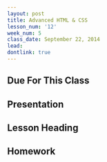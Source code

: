 ```yaml
---
layout: post
title: Advanced HTML & CSS
lesson_num: '12'
week_num: 5
class_date: September 22, 2014
lead: 
dontlink: true
---
```


## Due For This Class

## Presentation

## Lesson Heading
  
## Homework
